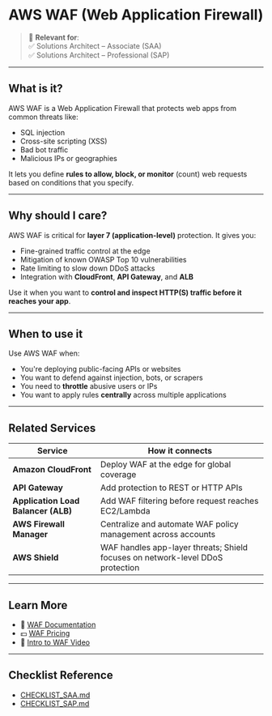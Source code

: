 # AWS WAF (Web Application Firewall)

> 🔖 **Relevant for**:  
> ✅ Solutions Architect – Associate (SAA)  
> ✅ Solutions Architect – Professional (SAP)

---

## What is it?

AWS WAF is a Web Application Firewall that protects web apps from common threats like:

- SQL injection
- Cross-site scripting (XSS)
- Bad bot traffic
- Malicious IPs or geographies

It lets you define **rules to allow, block, or monitor** (count) web requests based on conditions that you specify.

---

## Why should I care?

AWS WAF is critical for **layer 7 (application-level)** protection. It gives you:

- Fine-grained traffic control at the edge
- Mitigation of known OWASP Top 10 vulnerabilities
- Rate limiting to slow down DDoS attacks
- Integration with **CloudFront**, **API Gateway**, and **ALB**

Use it when you want to **control and inspect HTTP(S) traffic before it reaches your app**.

---

## When to use it

Use AWS WAF when:

- You're deploying public-facing APIs or websites
- You want to defend against injection, bots, or scrapers
- You need to **throttle** abusive users or IPs
- You want to apply rules **centrally** across multiple applications

---

## Related Services

| Service | How it connects |
|---------|------------------|
| **Amazon CloudFront** | Deploy WAF at the edge for global coverage |
| **API Gateway** | Add protection to REST or HTTP APIs |
| **Application Load Balancer (ALB)** | Add WAF filtering before request reaches EC2/Lambda |
| **AWS Firewall Manager** | Centralize and automate WAF policy management across accounts |
| **AWS Shield** | WAF handles app-layer threats; Shield focuses on network-level DDoS protection |

---

## Learn More

- 📘 [WAF Documentation](https://docs.aws.amazon.com/waf/latest/developerguide/waf-chapter.html)  
- 💵 [WAF Pricing](https://aws.amazon.com/waf/pricing/)  
- 🎥 [Intro to WAF Video](https://www.youtube.com/watch?v=bKM3c_BUBuE)

---

## Checklist Reference

- [CHECKLIST_SAA.md](../CERTIFICATION_GUIDES/CHECKLIST_SAA.md)  
- [CHECKLIST_SAP.md](../CERTIFICATION_GUIDES/CHECKLIST_SAP.md)
